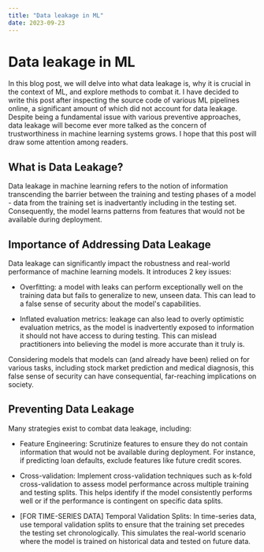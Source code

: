 ```yaml
---
title: "Data leakage in ML"
date: 2023-09-23
---
```

# Data leakage in ML
In this blog post, we will delve into what data leakage is, why it is crucial in the context of ML, and explore methods to combat it. I have decided to write this post after inspecting the source code of various ML pipelines online, a significant amount of which did not account for data leakage. Despite being a fundamental issue with various preventive approaches, data leakage will become ever more talked as the concern of trustworthiness in machine learning systems grows. I hope that this post will draw some attention among readers.

## What is Data Leakage?

Data leakage in machine learning refers to the notion of information transcending the barrier between the training and testing phases of a model - data from the training set is inadvertantly including in the testing set. Consequently, the model learns patterns from features that would not be available during deployment.

## Importance of Addressing Data Leakage

Data leakage can significantly impact the robustness and real-world performance of machine learning models. It introduces 2 key issues:

- Overfitting: a model with leaks can perform exceptionally well on the training data but fails to generalize to new, unseen data. This can lead to a false sense of security about the model's capabilities.

- Inflated evaluation metrics: leakage can also lead to overly optimistic evaluation metrics, as the model is inadvertently exposed to information it should not have access to during testing. This can mislead practitioners into believing the model is more accurate than it truly is.

Considering models that models can (and already have been) relied on for various tasks, including stock market prediction and medical diagnosis, this false sense of security can have consequential, far-reaching implications on society.

## Preventing Data Leakage

Many strategies exist to combat data leakage, including:

- Feature Engineering: Scrutinize features to ensure they do not contain information that would not be available during deployment. For instance, if predicting loan defaults, exclude features like future credit scores.

- Cross-validation: Implement cross-validation techniques such as k-fold cross-validation to assess model performance across multiple training and testing splits. This helps identify if the model consistently performs well or if the performance is contingent on specific data splits.

- [FOR TIME-SERIES DATA] Temporal Validation Splits: In time-series data, use temporal validation splits to ensure that the training set precedes the testing set chronologically. This simulates the real-world scenario where the model is trained on historical data and tested on future data.
